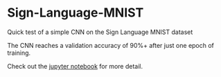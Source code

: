 # Sign-Language-MNIST
Quick test of a simple CNN on the Sign Language MNIST dataset

The CNN reaches a validation accuracy of 90%+ after just one epoch of training.

Check out the [jupyter notebook](/Sign_Language_MNIST.ipynb) for more detail.
